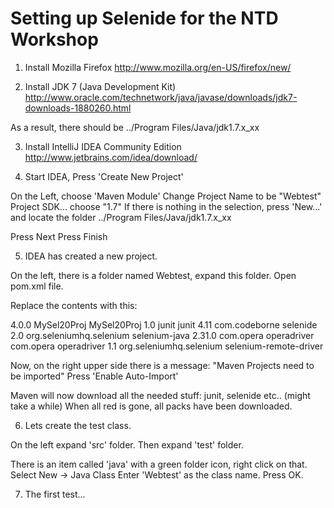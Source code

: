 Setting up Selenide for the NTD Workshop
========================================

1. Install Mozilla Firefox
http://www.mozilla.org/en-US/firefox/new/

2. Install JDK 7 (Java Development Kit)
http://www.oracle.com/technetwork/java/javase/downloads/jdk7-downloads-1880260.html

As a result, there should be ../Program Files/Java/jdk1.7.x_xx

3. Install IntelliJ IDEA Community Edition
http://www.jetbrains.com/idea/download/

4. Start IDEA, Press 'Create New Project'

On the Left, choose 'Maven Module'
Change Project Name to be "Webtest"
Project SDK... choose "1.7"
If there is nothing in the selection, press 'New...' and locate the folder ../Program Files/Java/jdk1.7.x_xx

Press Next
Press Finish

5. IDEA has created a new project.

On the left, there is a folder named Webtest, expand this folder.
Open pom.xml file.

Replace the contents with this:

<?xml version="1.0" encoding="UTF-8"?>
<project xmlns="http://maven.apache.org/POM/4.0.0"
         xmlns:xsi="http://www.w3.org/2001/XMLSchema-instance"
         xsi:schemaLocation="http://maven.apache.org/POM/4.0.0 http://maven.apache.org/xsd/maven-4.0.0.xsd">
    <modelVersion>4.0.0</modelVersion>
    <groupId>MySel20Proj</groupId>
    <artifactId>MySel20Proj</artifactId>
    <version>1.0</version>
    <dependencies>
        <dependency>
            <groupId>junit</groupId>
            <artifactId>junit</artifactId>
            <version>4.11</version>
        </dependency>
        <dependency>
            <groupId>com.codeborne</groupId>
            <artifactId>selenide</artifactId>
            <version>2.0</version>
        </dependency>
        <dependency>
            <groupId>org.seleniumhq.selenium</groupId>
            <artifactId>selenium-java</artifactId>
            <version>2.31.0</version>
        </dependency>
        <dependency>
            <groupId>com.opera</groupId>
            <artifactId>operadriver</artifactId>
        </dependency>
    </dependencies>
    <dependencyManagement>
        <dependencies>
            <dependency>
                <groupId>com.opera</groupId>
                <artifactId>operadriver</artifactId>
                <version>1.1</version>
                <exclusions>
                    <exclusion>
                        <groupId>org.seleniumhq.selenium</groupId>
                        <artifactId>selenium-remote-driver</artifactId>
                    </exclusion>
                </exclusions>
            </dependency>
        </dependencies>
    </dependencyManagement>
</project>


Now, on the right upper side there is a message: "Maven Projects need to be imported"
Press 'Enable Auto-Import'

Maven will now download all the needed stuff: junit, selenide etc.. (might take a while)
When all red is gone, all packs have been downloaded.

6. Lets create the test class.

On the left expand 'src' folder.
Then expand 'test' folder.

There is an item called 'java' with a green folder icon, right click on that.
Select New -> Java Class
Enter 'Webtest' as the class name.
Press OK.

7. The first test...

